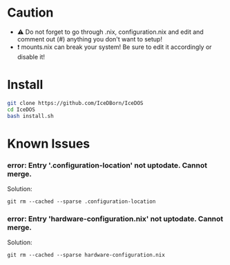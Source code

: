 # Caution

- ⚠️ Do not forget to go through .nix, configuration.nix and edit and comment out (#) anything you don't want to setup!
- ❗ mounts.nix can break your system! Be sure to edit it accordingly or disable it!

# Install

```bash
git clone https://github.com/IceDBorn/IceDOS
cd IceDOS
bash install.sh
```

# Known Issues

### error: Entry '.configuration-location' not uptodate. Cannot merge.

Solution:

```
git rm --cached --sparse .configuration-location
```

### error: Entry 'hardware-configuration.nix' not uptodate. Cannot merge.

Solution:

```
git rm --cached --sparse hardware-configuration.nix
```
